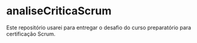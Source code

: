 # analiseCriticaScrum
Este repositório usarei para entregar o desafio do curso preparatório para certificação Scrum. 

